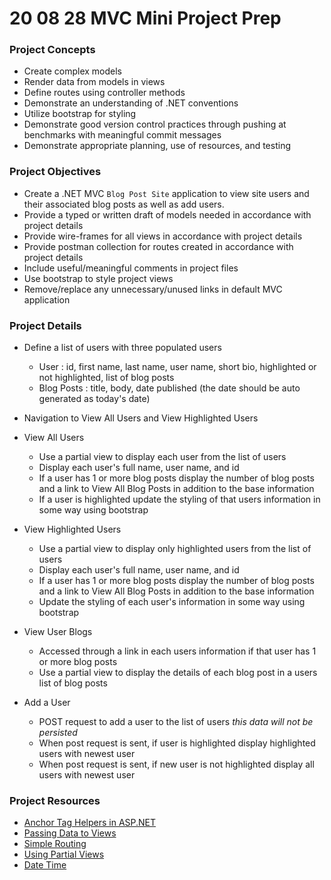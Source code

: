 # 20 08 28 MVC Mini Project Prep

### Project Concepts

- Create complex models 
- Render data from models in views
- Define routes using controller methods
- Demonstrate an understanding of .NET conventions
- Utilize bootstrap for styling
- Demonstrate good version control practices through pushing at benchmarks with meaningful commit messages
- Demonstrate appropriate planning, use of resources, and testing

### Project Objectives

- Create a .NET MVC `Blog Post Site` application to view site users and their associated blog posts as well as add users. 
- Provide a typed or written draft of models needed in accordance with project details
- Provide wire-frames for all views in accordance with project details
- Provide postman collection for routes created in accordance with project details
- Include useful/meaningful comments in project files
- Use bootstrap to style project views
- Remove/replace any unnecessary/unused links in default MVC application

### Project Details

- Define a list of users with three populated users
	- User : id, first name, last name, user name, short bio, highlighted or not highlighted, list of blog posts
	- Blog Posts : title, body, date published (the date should be auto generated as today's date)

- Navigation to View All Users and View Highlighted Users

- View All Users
	- Use a partial view to display each user from the list of users
	- Display each user's full name, user name, and id
	- If a user has 1 or more blog posts display the number of blog posts and a link to View All Blog Posts in addition to the base information
	- If a user is highlighted update the styling of that users information in some way using bootstrap

- View Highlighted Users
	- Use a partial view to display only highlighted users from the list of users
	- Display each user's full name, user name, and id
	- If a user has 1 or more blog posts display the number of blog posts and a link to View All Blog Posts in addition to the base information
	- Update the styling of each user's information in some way using bootstrap

- View User Blogs
	- Accessed through a link in each users information if that user has 1 or more blog posts
	- Use a partial view to display the details of each blog post in a users list of blog posts

- Add a User
	- POST request to add a user to the list of users *this data will not be persisted*
	- When post request is sent, if user is highlighted display highlighted users with newest user
	- When post request is sent, if new user is not highlighted display all users with newest user

### Project Resources
- [Anchor Tag Helpers in ASP.NET](https://docs.microsoft.com/en-us/aspnet/core/mvc/views/tag-helpers/built-in/anchor-tag-helper?view=aspnetcore-3.1#anchor-tag-helper-attributes)
- [Passing Data to Views](https://docs.microsoft.com/en-us/aspnet/mvc/overview/older-versions/mvc-music-store/mvc-music-store-part-3)
- [Simple Routing](https://docs.microsoft.com/en-us/aspnet/core/mvc/controllers/routing?view=aspnetcore-3.1#set-up-conventional-route)
- [Using Partial Views](https://docs.microsoft.com/en-us/aspnet/core/mvc/controllers/routing?view=aspnetcore-3.1#set-up-conventional-route)
- [Date Time](https://docs.microsoft.com/en-us/aspnet/core/mvc/controllers/routing?view=aspnetcore-3.1#set-up-conventional-route)